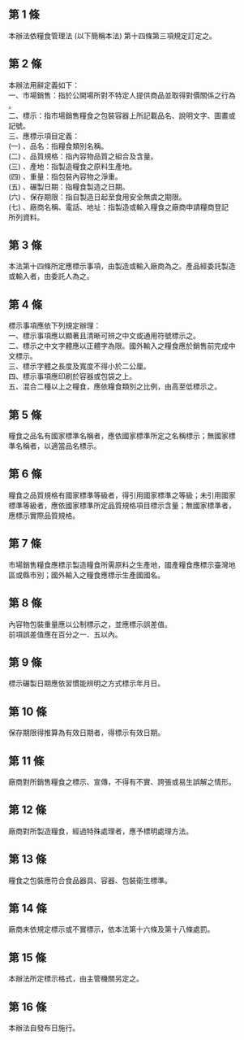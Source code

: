 第 1 條
-------
本辦法依糧食管理法 (以下簡稱本法) 第十四條第三項規定訂定之。

第 2 條
-------
本辦法用辭定義如下：  
一、市場銷售：指於公開場所對不特定人提供商品並取得對價關係之行為  
    。  
二、標示：指市場銷售糧食之包裝容器上所記載品名、說明文字、圖畫或  
    記號。  
三、應標示項目定義：  
 (一) 、品名：指糧食類別名稱。  
 (二) 、品質規格：指內容物品質之組合及含量。  
 (三) 、產地：指製造糧食之原料生產地。  
 (四) 、重量：指包裝內容物之淨重。  
 (五) 、碾製日期：指糧食製造之日期。  
 (六) 、保存期限：指自製造日起至食用安全無虞之期限。  
 (七) 、廠商名稱、電話、地址：指製造或輸入糧食之廠商申請糧商登記  
        所列資料。

第 3 條
-------
本法第十四條所定應標示事項，由製造或輸入廠商為之。產品經委託製造  
或輸入者，由委託人為之。

第 4 條
-------
標示事項應依下列規定辦理：  
一、標示事項應以顯著且清晰可辨之中文或通用符號標示之。  
二、標示之中文字體應以正體字為限。國外輸入之糧食應於銷售前完成中  
    文標示。  
三、標示字體之長度及寬度不得小於二公厘。  
四、標示事項應印刷於容器或包袋之上。  
五、混合二種以上之糧食，應依糧食類別之比例，由高至低標示之。

第 5 條
-------
糧食之品名有國家標準名稱者，應依國家標準所定之名稱標示；無國家標  
準名稱者，以適當品名標示。

第 6 條
-------
糧食之品質規格有國家標準等級者，得引用國家標準之等級；未引用國家  
標準等級者，應依國家標準所定品質規格項目標示含量；無國家標準者，  
應標示實際品質規格。

第 7 條
-------
市場銷售糧食應標示製造糧食所需原料之生產地，國產糧食應標示臺灣地  
區或縣市別；國外輸入之糧食應標示生產國國名。

第 8 條
-------
內容物包裝重量應以公制標示之，並應標示誤差值。  
前項誤差值應在百分之一．五以內。

第 9 條
-------
標示碾製日期應依習慣能辨明之方式標示年月日。

第 10 條
--------
保存期限得推算為有效日期者，得標示有效日期。

第 11 條
--------
廠商對所銷售糧食之標示、宣傳，不得有不實、誇張或易生誤解之情形。

第 12 條
--------
廠商對所製造糧食，經過特殊處理者，應予標明處理方法。

第 13 條
--------
糧食之包裝應符合食品器具、容器、包裝衛生標準。

第 14 條
--------
廠商未依規定標示或不實標示，依本法第十六條及第十八條處罰。

第 15 條
--------
本辦法所定標示格式，由主管機關另定之。

第 16 條
--------
本辦法自發布日施行。

